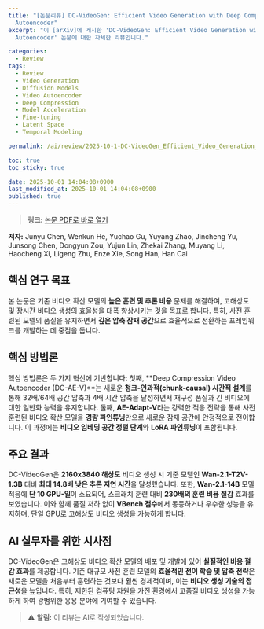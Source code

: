 ```yaml
---
title: "[논문리뷰] DC-VideoGen: Efficient Video Generation with Deep Compression Video
  Autoencoder"
excerpt: "이 [arXiv]에 게시한 'DC-VideoGen: Efficient Video Generation with Deep Compression Video
  Autoencoder' 논문에 대한 자세한 리뷰입니다."

categories:
  - Review
tags:
  - Review
  - Video Generation
  - Diffusion Models
  - Video Autoencoder
  - Deep Compression
  - Model Acceleration
  - Fine-tuning
  - Latent Space
  - Temporal Modeling

permalink: /ai/review/2025-10-1-DC-VideoGen_Efficient_Video_Generation_with_Deep_Compression_Video_Autoencoder/

toc: true
toc_sticky: true

date: 2025-10-01 14:04:08+0900
last_modified_at: 2025-10-01 14:04:08+0900
published: true
---
```

> **링크:** [논문 PDF로 바로 열기](https://arxiv.org/abs/2509.25182)

**저자:** Junyu Chen, Wenkun He, Yuchao Gu, Yuyang Zhao, Jincheng Yu, Junsong Chen, Dongyun Zou, Yujun Lin, Zhekai Zhang, Muyang Li, Haocheng Xi, Ligeng Zhu, Enze Xie, Song Han, Han Cai



## 핵심 연구 목표
본 논문은 기존 비디오 확산 모델의 **높은 훈련 및 추론 비용** 문제를 해결하여, 고해상도 및 장시간 비디오 생성의 효율성을 대폭 향상시키는 것을 목표로 합니다. 특히, 사전 훈련된 모델의 품질을 유지하면서 **깊은 압축 잠재 공간**으로 효율적으로 전환하는 프레임워크를 개발하는 데 중점을 둡니다.

## 핵심 방법론
핵심 방법론은 두 가지 혁신에 기반합니다: 첫째, **Deep Compression Video Autoencoder (DC-AE-V)**는 새로운 **청크-인과적(chunk-causal) 시간적 설계**를 통해 32배/64배 공간 압축과 4배 시간 압축을 달성하면서 재구성 품질과 긴 비디오에 대한 일반화 능력을 유지합니다. 둘째, **AE-Adapt-V**라는 강력한 적응 전략을 통해 사전 훈련된 비디오 확산 모델을 **경량 파인튜닝**만으로 새로운 잠재 공간에 안정적으로 전이합니다. 이 과정에는 **비디오 임베딩 공간 정렬 단계**와 **LoRA 파인튜닝**이 포함됩니다.

## 주요 결과
DC-VideoGen은 **2160x3840 해상도** 비디오 생성 시 기준 모델인 **Wan-2.1-T2V-1.3B** 대비 **최대 14.8배 낮은 추론 지연 시간**을 달성했습니다. 또한, **Wan-2.1-14B** 모델 적응에 **단 10 GPU-일**이 소요되어, 스크래치 훈련 대비 **230배의 훈련 비용 절감** 효과를 보였습니다. 이와 함께 품질 저하 없이 **VBench 점수**에서 동등하거나 우수한 성능을 유지하며, 단일 GPU로 고해상도 비디오 생성을 가능하게 합니다.

## AI 실무자를 위한 시사점
DC-VideoGen은 고해상도 비디오 확산 모델의 배포 및 개발에 있어 **실질적인 비용 절감 효과**를 제공합니다. 기존 대규모 사전 훈련 모델의 **효율적인 전이 학습 및 압축 전략**은 새로운 모델을 처음부터 훈련하는 것보다 훨씬 경제적이며, 이는 **비디오 생성 기술의 접근성**을 높입니다. 특히, 제한된 컴퓨팅 자원을 가진 환경에서 고품질 비디오 생성을 가능하게 하여 광범위한 응용 분야에 기여할 수 있습니다.

> ⚠️ **알림:** 이 리뷰는 AI로 작성되었습니다.